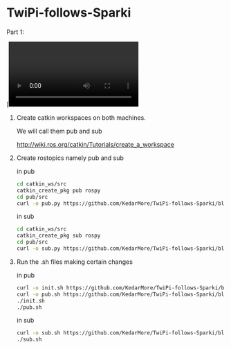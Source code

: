# TwiPi-follows-Sparki

Part 1:

[![Watch the video](https://github.com/KedarMore/TwiPi-follows-Sparki/blob/master/README/1.mp4)

1. Create catkin workspaces on both machines.

    We will call them pub and sub
    
    http://wiki.ros.org/catkin/Tutorials/create_a_workspace
    
2. Create rostopics namely pub and sub

    in pub
    ```bash
    cd catkin_ws/src
    catkin_create_pkg pub rospy
    cd pub/src
    curl -o pub.py https://github.com/KedarMore/TwiPi-follows-Sparki/blob/master/Pub/ 
    ```
    in sub
    ```bash
    cd catkin_ws/src
    catkin_create_pkg sub rospy
    cd pub/src
    curl -o sub.py https://github.com/KedarMore/TwiPi-follows-Sparki/blob/master/Sub/ 
    ```
3. Run the .sh files making certain changes
    
    in pub
    ```bash
    curl -o init.sh https://github.com/KedarMore/TwiPi-follows-Sparki/blob/master/Pub/
    curl -o pub.sh https://github.com/KedarMore/TwiPi-follows-Sparki/blob/master/Pub/
    ./init.sh
    ./pub.sh
    ```
    in sub
    ```bash
    curl -o sub.sh https://github.com/KedarMore/TwiPi-follows-Sparki/blob/master/Sub/
    ./sub.sh
    ```

